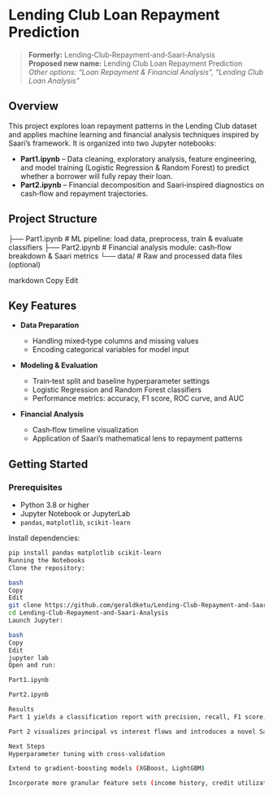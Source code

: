 # Lending Club Loan Repayment Prediction

> **Formerly:** Lending‑Club‑Repayment‑and‑Saari‑Analysis  
> **Proposed new name:** Lending Club Loan Repayment Prediction  
> _Other options: “Loan Repayment & Financial Analysis”, “Lending Club Loan Analysis”_

## Overview

This project explores loan repayment patterns in the Lending Club dataset and applies machine learning and financial analysis techniques inspired by Saari’s framework. It is organized into two Jupyter notebooks:

- **Part1.ipynb** – Data cleaning, exploratory analysis, feature engineering, and model training (Logistic Regression & Random Forest) to predict whether a borrower will fully repay their loan.  
- **Part2.ipynb** – Financial decomposition and Saari‑inspired diagnostics on cash‑flow and repayment trajectories.

## Project Structure

├── Part1.ipynb # ML pipeline: load data, preprocess, train & evaluate classifiers
├── Part2.ipynb # Financial analysis module: cash‑flow breakdown & Saari metrics
└── data/ # Raw and processed data files (optional)

markdown
Copy
Edit

## Key Features

- **Data Preparation**
  - Handling mixed‑type columns and missing values
  - Encoding categorical variables for model input

- **Modeling & Evaluation**
  - Train‑test split and baseline hyperparameter settings
  - Logistic Regression and Random Forest classifiers
  - Performance metrics: accuracy, F1 score, ROC curve, and AUC

- **Financial Analysis**
  - Cash‑flow timeline visualization
  - Application of Saari’s mathematical lens to repayment patterns

## Getting Started

### Prerequisites

- Python 3.8 or higher  
- Jupyter Notebook or JupyterLab  
- `pandas`, `matplotlib`, `scikit-learn`

Install dependencies:

```bash
pip install pandas matplotlib scikit-learn
Running the Notebooks
Clone the repository:

bash
Copy
Edit
git clone https://github.com/geraldketu/Lending-Club-Repayment-and-Saari-Analysis.git
cd Lending-Club-Repayment-and-Saari-Analysis
Launch Jupyter:

bash
Copy
Edit
jupyter lab
Open and run:

Part1.ipynb

Part2.ipynb

Results
Part 1 yields a classification report with precision, recall, F1 score, and ROC AUC for both models.

Part 2 visualizes principal vs interest flows and introduces a novel Saari metric for profiling loan trajectories.

Next Steps
Hyperparameter tuning with cross‑validation

Extend to gradient‑boosting models (XGBoost, LightGBM)

Incorporate more granular feature sets (income history, credit utilization)
